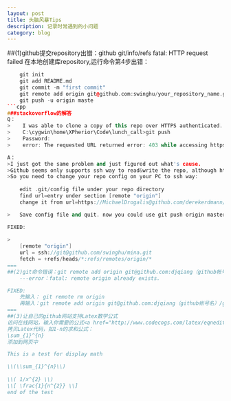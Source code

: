 ```yaml
---
layout: post
title: 头脑风暴Tips
description: 记录时常遇到的小问题
category: blog
---
```

##(1)github提交repository出错：github  git/info/refs  fatal: HTTP request failed
在本地创建库repository,运行命令第4步出错：
```cpp
    git init
    git add README.md
    git commit -m "first commit"
    git remote add origin git@github.com:swinghu/your_repository_name.git  
    git push -u origin maste
```cpp
###stackoverflow的解答
Q：
>    I was able to clone a copy of this repo over HTTPS authenticated. I've made some commits and want to push back out to >    the GitHub server. Using Cygwin on Windows 7 x64.
>    C:\cygwin\home\XPherior\Code\lunch_call>git push
>    Password:
>    error: The requested URL returned error: 403 while accessing https://MichaelDrogalis@github.com/derekerdmann/lunch_call.git/info/refs

A：
>I just got the same problem and just figured out what's cause.
>Github seems only supports ssh way to read&write the repo, although https way also displayed 'Read&Write'.
>So you need to change your repo config on your PC to ssh way:
    
    edit .git/config file under your repo directory
    find url=entry under section [remote "origin"]
    change it from url=https://MichaelDrogalis@github.com/derekerdmann/lunch_call.git to url=ssh://git@github.com/derekerdmann/lunch_call.git. that is, change all the texts before @symbol to ssh://git

>   Save config file and quit. now you could use git push origin master to sync your repo on GitHub

FIXED:
    
>   
    [remote "origin"]
    url = ssh://git@github.com/swinghu/mina.git
    fetch = +refs/heads/*:refs/remotes/origin/*
===   
##(2)git命令错误：git remote add origin git@github.com:djqiang（github帐号名）/gitdemo（项目名）.git 
    ---error：fatal: remote origin already exists.

FIXED:
    先输入： git remote rm origin
    再输入：git remote add origin git@github.com:djqiang（github帐号名）/gitdemo（项目名）.git 
=== 
##(3)让自己的github网站支持Latex数学公式
访问在线网站，输入你需要的公式<a href="http://www.codecogs.com/latex/eqneditor.php?">http://www.codecogs.com/latex/eqneditor.php?</a>
拷贝Latex代码，如1-n的求和公式：
\sum_{1}^{n}
添加到网页中

This is a test for display math

\\(\\sum_{1}^{n}\\)
  
\\( 1/x^{2} \\)
\\[ \frac{1}{n^{2}} \\]   
end of the test 
  